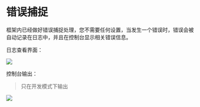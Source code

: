 # 错误捕捉

框架内已经做好错误捕捉处理，您不需要任何设置，当发生一个错误时，错误会被自动记录在日志中，并且在控制台显示相关错误信息。

日志查看界面：

![](https://qiniucdn.fairyever.com/20180820173544.png?imageMogr2/auto-orient/thumbnail/1480x/blur/1x0/quality/100|imageslim)

控制台输出：

> 只在开发模式下输出

![](https://qiniucdn.fairyever.com/20180820172927.png?imageMogr2/auto-orient/thumbnail/1480x/blur/1x0/quality/100|imageslim)